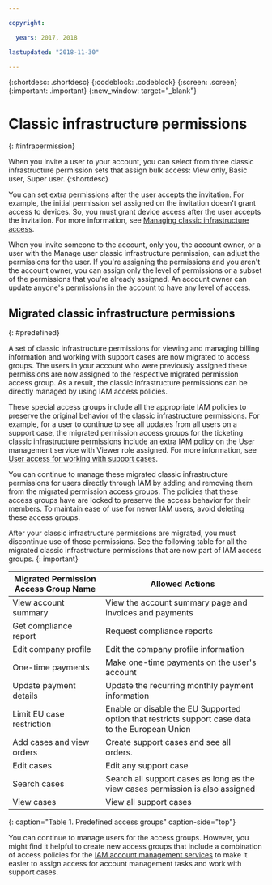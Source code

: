 ```yaml
---

copyright:

  years: 2017, 2018

lastupdated: "2018-11-30"

---
```


{:shortdesc: .shortdesc}
{:codeblock: .codeblock}
{:screen: .screen}
{:important: .important}
{:new_window: target="_blank"}

# Classic infrastructure permissions
{: #infrapermission}

When you invite a user to your account, you can select from three classic infrastructure permission sets that assign bulk access: View only, Basic user, Super user.
{:shortdesc}

You can set extra permissions after the user accepts the invitation. For example, the initial permission set assigned on the invitation doesn't grant access to devices. So, you must grant device access after the user accepts the invitation. For more information, see [Managing classic infrastructure access](/docs/iam/mnginfra.html#mngclassicinfra).

When you invite someone to the account, only you, the account owner, or a user with the Manage user classic infrastructure permission, can adjust the permissions for the user. If you're assigning the permissions and you aren't the account owner, you can assign only the level of permissions or a subset of the permissions that you're already assigned. An account owner can update anyone's permissions in the account to have any level of access.


## Migrated classic infrastructure permissions
{: #predefined}

A set of classic infrastructure permissions for viewing and managing billing information and working with support cases are now migrated to access groups. The users in your account who were previously assigned these permissions are now assigned to the respective migrated permission access group. As a result, the classic infrastructure permissions can be directly managed by using IAM access policies.

These special access groups include all the appropriate IAM policies to preserve the original behavior of the classic infrastructure permissions. For example, for a user to continue to see all updates from all users on a support case, the migrated permission access groups for the ticketing classic infrastructure permissions include an extra IAM policy on the User management service with Viewer role assigned. For more information, see [User access for working with support cases](/docs/get-support/support_access.html#access).

You can continue to manage these migrated classic infrastructure permissions for users directly through IAM by adding and removing them from the migrated permission access groups. The policies that these access groups have are locked to preserve the access behavior for their members. To maintain ease of use for newer IAM users, avoid deleting these access groups.

After your classic infrastructure permissions are migrated, you must discontinue use of those permissions. See the following table for all the migrated classic infrastructure permissions that are now part of IAM access groups.
{: important}

| Migrated Permission Access Group Name | Allowed Actions |
|----------|---------|
| View account summary | View the account summary page and invoices and payments |
| Get compliance report | Request compliance reports |
| Edit company profile | Edit the company profile information |
| One-time payments | Make one-time payments on the user's account |
| Update payment details | Update the recurring monthly payment information |
| Limit EU case restriction | Enable or disable the EU Supported option that restricts support case data to the European Union  |
| Add cases and view orders | Create support cases and see all orders.  |
| Edit cases | Edit any support case |
| Search cases | Search all support cases as long as the view cases permission is also assigned |
| View cases | View all support cases |
{: caption="Table 1. Predefined access groups" caption-side="top"}

You can continue to manage users for the access groups. However, you might find it helpful to create new access groups that include a combination of access policies for the [IAM account management services](/docs/iam/users_roles.html#platformrolestable2) to make it easier to assign access for account management tasks and work with support cases.
